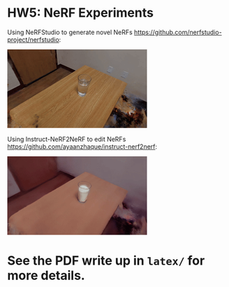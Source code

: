 # HW5: NeRF Experiments
Using NeRFStudio to generate novel NeRFs https://github.com/nerfstudio-project/nerfstudio:

<img src=".imgs/water5.gif"/>

Using Instruct-NeRF2NeRF to edit NeRFs https://github.com/ayaanzhaque/instruct-nerf2nerf:

<img src=".imgs/turn-the-water-to-milk.gif"/>

# See the PDF write up in `latex/` for more details.
